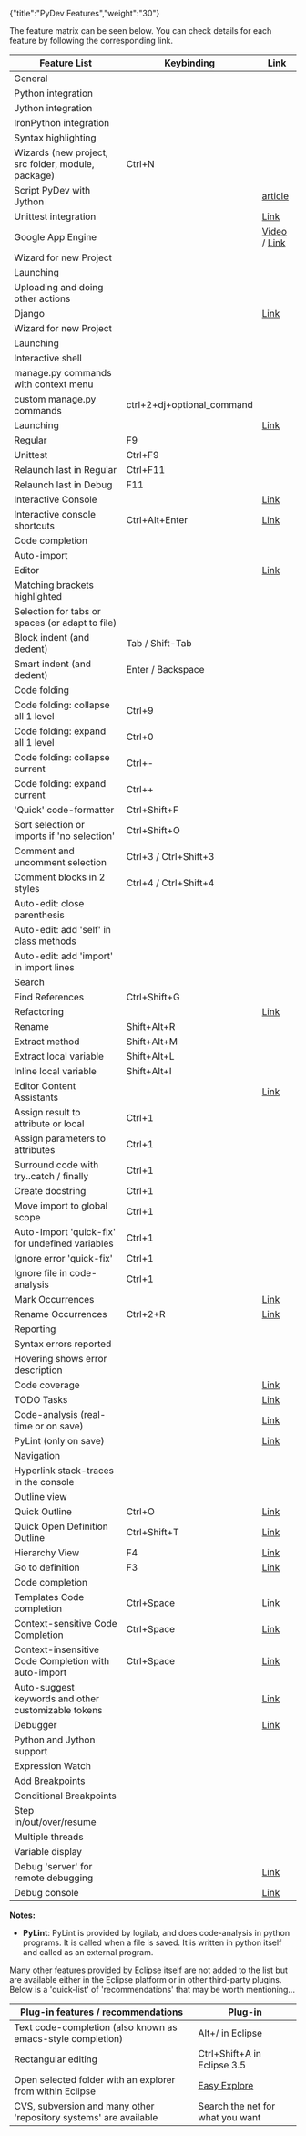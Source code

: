 {"title":"PyDev Features","weight":"30"}

The feature matrix can be seen below. You can check details for each feature by following the corresponding link.

| Feature List | Keybinding | Link |
| --- | --- | --- |
| General |  |  |
| Python integration |  |  |
| Jython integration |  |  |
| IronPython integration |  |  |
| Syntax highlighting |  |  |
| Wizards (new project, src folder, module, package) | Ctrl+N |  |
| Script PyDev with Jython |  | [article](/docs/appc/Axway_Appcelerator_Studio/Axway_Appcelerator_Studio_Guide/Web_Development/Python_Development/PyDev_Features/PyDev_Jython_Scripting/) |
| Unittest integration |  | [Link](/docs/appc/Axway_Appcelerator_Studio/Axway_Appcelerator_Studio_Guide/Web_Development/Python_Development/PyDev_Features/PyDev_Unittest_integration/) |
| Google App Engine |  | [Video](http://pydev.blogspot.com/2009/05/pydev-146-released-google-app-engine-on.html) / [Link](http://pydev.blogspot.com/2009/05/testing-on-pydev-146-google-app-engine.html) |
| Wizard for new Project |  |  |
| Launching |  |  |
| Uploading and doing other actions |  |  |
| Django |  | [Link](/docs/appc/Axway_Appcelerator_Studio/Axway_Appcelerator_Studio_Guide/Web_Development/Python_Development/PyDev_Features/PyDev_Django/) |
| Wizard for new Project |  |  |
| Launching |  |  |
| Interactive shell |  |  |
| manage.py commands with context menu |  |  |
| custom manage.py commands | ctrl+2+dj+optional\_command |  |
| Launching |  | [Link](/docs/appc/Axway_Appcelerator_Studio/Axway_Appcelerator_Studio_Guide/Web_Development/Python_Development/PyDev_Features/PyDev_Launching/) |
| Regular | F9 |  |
| Unittest | Ctrl+F9 |  |
| Relaunch last in Regular | Ctrl+F11 |  |
| Relaunch last in Debug | F11 |  |
| Interactive Console |  | [Link](/docs/appc/Axway_Appcelerator_Studio/Axway_Appcelerator_Studio_Guide/Web_Development/Python_Development/PyDev_Features/PyDev_Interactive_Console/) |
| Interactive console shortcuts | Ctrl+Alt+Enter | [Link](/docs/appc/Axway_Appcelerator_Studio/Axway_Appcelerator_Studio_Guide/Web_Development/Python_Development/PyDev_Features/PyDev_Interactive_Console/) |
| Code completion |  |  |
| Auto-import |  |  |
| Editor |  | [Link](/docs/appc/Axway_Appcelerator_Studio/Axway_Appcelerator_Studio_Guide/Web_Development/Python_Development/PyDev_Features/PyDev_Editor_preferences/) |
| Matching brackets highlighted |  |  |
| Selection for tabs or spaces (or adapt to file) |  |  |
| Block indent (and dedent) | Tab / Shift-Tab |  |
| Smart indent (and dedent) | Enter / Backspace |  |
| Code folding |  |  |
| Code folding: collapse all 1 level | Ctrl+9 |  |
| Code folding: expand all 1 level | Ctrl+0 |  |
| Code folding: collapse current | Ctrl+- |  |
| Code folding: expand current | Ctrl++ |  |
| 'Quick' code-formatter | Ctrl+Shift+F |  |
| Sort selection or imports if 'no selection' | Ctrl+Shift+O |  |
| Comment and uncomment selection | Ctrl+3 / Ctrl+Shift+3 |  |
| Comment blocks in 2 styles | Ctrl+4 / Ctrl+Shift+4 |  |
| Auto-edit: close parenthesis |  |  |
| Auto-edit: add 'self' in class methods |  |  |
| Auto-edit: add 'import' in import lines |  |  |
| Search |  |  |
| Find References | Ctrl+Shift+G |  |
| Refactoring |  | [Link](/docs/appc/Axway_Appcelerator_Studio/Axway_Appcelerator_Studio_Guide/Web_Development/Python_Development/PyDev_Features/PyDev_Refactoring/) |
| Rename | Shift+Alt+R |  |
| Extract method | Shift+Alt+M |  |
| Extract local variable | Shift+Alt+L |  |
| Inline local variable | Shift+Alt+I |  |
| Editor Content Assistants |  | [Link](/docs/appc/Axway_Appcelerator_Studio/Axway_Appcelerator_Studio_Guide/Web_Development/Python_Development/PyDev_Features/PyDev_Content_Assistants/) |
| Assign result to attribute or local | Ctrl+1 |  |
| Assign parameters to attributes | Ctrl+1 |  |
| Surround code with try..catch / finally | Ctrl+1 |  |
| Create docstring | Ctrl+1 |  |
| Move import to global scope | Ctrl+1 |  |
| Auto-Import 'quick-fix' for undefined variables | Ctrl+1 |  |
| Ignore error 'quick-fix' | Ctrl+1 |  |
| Ignore file in code-analysis | Ctrl+1 |  |
| Mark Occurrences |  | [Link](/docs/appc/Axway_Appcelerator_Studio/Axway_Appcelerator_Studio_Guide/Web_Development/Python_Development/PyDev_Features/PyDev_Mark_Occurrences/) |
| Rename Occurrences | Ctrl+2+R | [Link](/docs/appc/Axway_Appcelerator_Studio/Axway_Appcelerator_Studio_Guide/Web_Development/Python_Development/PyDev_Features/PyDev_Rename_Occurrences/) |
| Reporting |  |  |
| Syntax errors reported |  |  |
| Hovering shows error description |  |  |
| Code coverage |  | [Link](/docs/appc/Axway_Appcelerator_Studio/Axway_Appcelerator_Studio_Guide/Web_Development/Python_Development/PyDev_Features/PyDev_Code_Coverage/) |
| TODO Tasks |  | [Link](/docs/appc/Axway_Appcelerator_Studio/Axway_Appcelerator_Studio_Guide/Web_Development/Python_Development/PyDev_Features/PyDev_Tasks/) |
| Code-analysis (real-time or on save) |  | [Link](/docs/appc/Axway_Appcelerator_Studio/Axway_Appcelerator_Studio_Guide/Web_Development/Python_Development/PyDev_Features/PyDev_Code_Analysis/) |
| PyLint (only on save) |  | [Link](/docs/appc/Axway_Appcelerator_Studio/Axway_Appcelerator_Studio_Guide/Web_Development/Python_Development/PyDev_Features/PyDev_PyLint/) |
| Navigation |  |  |
| Hyperlink stack-traces in the console |  |  |
| Outline view |  |  |
| Quick Outline | Ctrl+O | [Link](/docs/appc/Axway_Appcelerator_Studio/Axway_Appcelerator_Studio_Guide/Web_Development/Python_Development/PyDev_Features/PyDev_Quick_Outline/) |
| Quick Open Definition Outline | Ctrl+Shift+T | [Link](/docs/appc/Axway_Appcelerator_Studio/Axway_Appcelerator_Studio_Guide/Web_Development/Python_Development/PyDev_Features/PyDev_Open_Declaration_Quick_Outline/) |
| Hierarchy View | F4 | [Link](/docs/appc/Axway_Appcelerator_Studio/Axway_Appcelerator_Studio_Guide/Web_Development/Python_Development/PyDev_Features/PyDev_Hierarchy_View/) |
| Go to definition | F3 | [Link](/docs/appc/Axway_Appcelerator_Studio/Axway_Appcelerator_Studio_Guide/Web_Development/Python_Development/PyDev_Features/PyDev_Go_to_Definition/) |
| Code completion |  |  |
| Templates Code completion | Ctrl+Space | [Link](/docs/appc/Axway_Appcelerator_Studio/Axway_Appcelerator_Studio_Guide/Web_Development/Python_Development/PyDev_Features/PyDev_Templates_completion/) |
| Context-sensitive Code Completion | Ctrl+Space | [Link](/docs/appc/Axway_Appcelerator_Studio/Axway_Appcelerator_Studio_Guide/Web_Development/Python_Development/PyDev_Features/PyDev_Context-sensitive_completions/) |
| Context-insensitive Code Completion with auto-import | Ctrl+Space | [Link](/docs/appc/Axway_Appcelerator_Studio/Axway_Appcelerator_Studio_Guide/Web_Development/Python_Development/PyDev_Features/PyDev_Context-insensitive_completions/) |
| Auto-suggest keywords and other customizable tokens |  | [Link](/docs/appc/Axway_Appcelerator_Studio/Axway_Appcelerator_Studio_Guide/Web_Development/Python_Development/PyDev_Features/PyDev_Auto-suggest_keywords/) |
| Debugger |  | [Link](/docs/appc/Axway_Appcelerator_Studio/Axway_Appcelerator_Studio_Guide/Web_Development/Python_Development/PyDev_Features/PyDev_Debugger/) |
| Python and Jython support |  |  |
| Expression Watch |  |  |
| Add Breakpoints |  |  |
| Conditional Breakpoints |  |  |
| Step in/out/over/resume |  |  |
| Multiple threads |  |  |
| Variable display |  |  |
| Debug 'server' for remote debugging |  | [Link](/docs/appc/Axway_Appcelerator_Studio/Axway_Appcelerator_Studio_Guide/Web_Development/Python_Development/PyDev_Features/PyDev_Remote_Debugger/) |
| Debug console |  | [Link](/docs/appc/Axway_Appcelerator_Studio/Axway_Appcelerator_Studio_Guide/Web_Development/Python_Development/PyDev_Features/PyDev_Debug_Console/) |

**Notes:**

* **PyLint**: PyLint is provided by logilab, and does code-analysis in python programs. It is called when a file is saved. It is written in python itself and called as an external program.

Many other features provided by Eclipse itself are not added to the list but are available either in the Eclipse platform or in other third-party plugins. Below is a 'quick-list' of 'recommendations' that may be worth mentioning...

| Plug-in features / recommendations | Plug-in |
| --- | --- |
| Text code-completion (also known as emacs-style completion) | Alt+/ in Eclipse |
| Rectangular editing | Ctrl+Shift+A in Eclipse 3.5 |
| Open selected folder with an explorer from within Eclipse | [Easy Explore](http://easystruts.sourceforge.net/) |
| CVS, subversion and many other 'repository systems' are available | Search the net for what you want |
